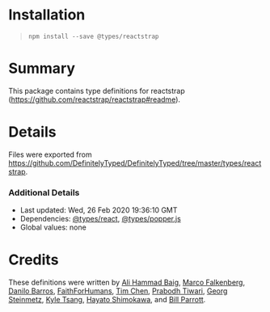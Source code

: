 # Installation
> `npm install --save @types/reactstrap`

# Summary
This package contains type definitions for reactstrap (https://github.com/reactstrap/reactstrap#readme).

# Details
Files were exported from https://github.com/DefinitelyTyped/DefinitelyTyped/tree/master/types/reactstrap.

### Additional Details
 * Last updated: Wed, 26 Feb 2020 19:36:10 GMT
 * Dependencies: [@types/react](https://npmjs.com/package/@types/react), [@types/popper.js](https://npmjs.com/package/@types/popper.js)
 * Global values: none

# Credits
These definitions were written by [Ali Hammad Baig](https://github.com/alihammad), [Marco Falkenberg](https://github.com/mfal), [Danilo Barros](https://github.com/danilobjr), [FaithForHumans](https://github.com/FaithForHumans), [Tim Chen](https://github.com/timc13), [Prabodh Tiwari](https://github.com/prabodht), [Georg Steinmetz](https://github.com/georg94), [Kyle Tsang](https://github.com/kyletsang), [Hayato Shimokawa](https://github.com/ichiwa), and [Bill Parrott](https://github.com/chimericdream).
